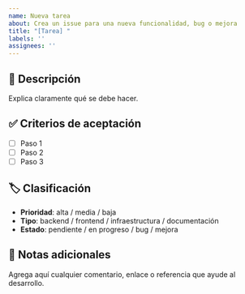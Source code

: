 ```yaml
---
name: Nueva tarea
about: Crea un issue para una nueva funcionalidad, bug o mejora
title: "[Tarea] "
labels: ''
assignees: ''
---
```


## 📌 Descripción
Explica claramente qué se debe hacer.  

## ✅ Criterios de aceptación
- [ ] Paso 1
- [ ] Paso 2
- [ ] Paso 3  

## 🏷️ Clasificación
- **Prioridad**: alta / media / baja  
- **Tipo**: backend / frontend / infraestructura / documentación  
- **Estado**: pendiente / en progreso / bug / mejora  

## 🔗 Notas adicionales
Agrega aquí cualquier comentario, enlace o referencia que ayude al desarrollo.
